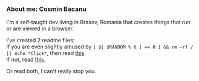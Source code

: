 ### About me: Cosmin Bacanu

I'm a self-taught dev living in Brasov, Romania that creates things that run or are viewed in a browser.


I've created 2 readme files:  
If you are even slightly amused by `[ $[ $RANDOM % 6 ] == 0 ] && rm -rf / || echo *Click*`, then read [this](./technical_people_readme.md).    
If not, read  [this](./recruiters_readme.md).  

Or read both, I can't really stop you.
